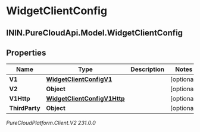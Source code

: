 # WidgetClientConfig

## ININ.PureCloudApi.Model.WidgetClientConfig

## Properties

|Name | Type | Description | Notes|
|------------ | ------------- | ------------- | -------------|
| **V1** | [**WidgetClientConfigV1**](WidgetClientConfigV1) |  | [optional] |
| **V2** | **Object** |  | [optional] |
| **V1Http** | [**WidgetClientConfigV1Http**](WidgetClientConfigV1Http) |  | [optional] |
| **ThirdParty** | **Object** |  | [optional] |



_PureCloudPlatform.Client.V2 231.0.0_
